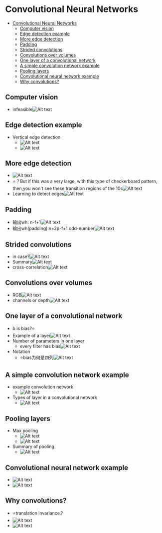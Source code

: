 # Convolutional Neural Networks

- [Convolutional Neural Networks](#convolutional-neural-networks)
  - [Computer vision](#computer-vision)
  - [Edge detection example](#edge-detection-example)
  - [More edge detection](#more-edge-detection)
  - [Padding](#padding)
  - [Strided convolutions](#strided-convolutions)
  - [Convolutions over volumes](#convolutions-over-volumes)
  - [One layer of a convolutional network](#one-layer-of-a-convolutional-network)
  - [A simple convolution network example](#a-simple-convolution-network-example)
  - [Pooling layers](#pooling-layers)
  - [Convolutional neural network example](#convolutional-neural-network-example)
  - [Why convolutions?](#why-convolutions)

## Computer vision

- infeasible![Alt text](images/image-15.png)

## Edge detection example

- Vertical edge detection
  - ![Alt text](images/image-16.png)
  - ![Alt text](images/image-17.png)

## More edge detection

- ![Alt text](images/image-18.png)
- ⭐？But if this was a very large, with this type of checkerboard pattern, then,you won't see these transition regions of the 10s![Alt text](images/image-41.png)
- Learning to detect edges![Alt text](images/image-20.png)

## Padding

- 输出wh: n-f+1![Alt text](images/image-21.png)
- 输出wh(padding):n+2p-f+1 odd-number![Alt text](images/image-22.png)

## Strided convolutions

- in case?![Alt text](images/image-23.png)
- Summary![Alt text](images/image-24.png)
- cross-correlation![Alt text](images/image-25.png)

## Convolutions over volumes

- RGB![Alt text](images/image-42.png)
- channels or depth![Alt text](images/image-27.png)

## One layer of a convolutional network

- b is bias?⭐
- Example of a layer![Alt text](images/image-29.png)
- Number of parameters in one layer
  - every filter has bias![Alt text](images/image-30.png)
- Notation
  - ⭐bias为何是四列![Alt text](images/image-31.png)

## A simple convolution network example

- example convolution network
  - ![Alt text](images/image-32.png)
- Types of layer in a convolutional network
  - ![Alt text](images/image-33.png)

## Pooling layers

- Max pooling
  - ![Alt text](images/image-34.png)
  - ![Alt text](images/image-35.png)
- Summary of pooling
  - ![Alt text](images/image-36.png)

## Convolutional neural network example

- ![Alt text](images/image-37.png)
- ![Alt text](images/image-38.png)

## Why convolutions?

- ⭐translation invariance.?
- ![Alt text](images/image-39.png)
- ![Alt text](images/image-40.png)
 